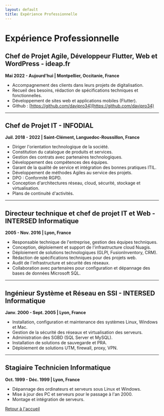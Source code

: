 ```yaml
---
layout: default
title: Expérience Professionnelle
---
```


# Expérience Professionnelle

## Chef de Projet Agile, Développeur Flutter, Web et WordPress - ideap.fr
**Mai 2022 - Aujourd'hui | Montpellier, Occitanie, France**
- Accompagnement des clients dans leurs projets de digitalisation.
- Recueil des besoins, rédaction de spécifications techniques et fonctionnelles.
- Développement de sites web et applications mobiles (Flutter).
- Github : [https://github.com/davipro34](https://github.com/davipro34)

---

## Chef de Projet IT - INFODIAL
**Juil. 2018 - 2022 | Saint-Clément, Languedoc-Roussillon, France**
- Diriger l'orientation technologique de la société.
- Constitution du catalogue de produits et services.
- Gestion des contrats avec partenaires technologiques.
- Développement des compétences des équipes.
- Garant de la qualité de service et intégration des bonnes pratiques ITIL.
- Développement de méthodes Agiles au service des projets.
- DPO : Conformité RGPD.
- Conception d'architectures réseau, cloud, sécurité, stockage et virtualisation.
- Plans de continuité d'activités.

---

## Directeur technique et chef de projet IT et Web - INTERSED Informatique
**2005 - Nov. 2016 | Lyon, France**
- Responsable technique de l'entreprise, gestion des équipes techniques.
- Conception, déploiement et support de l'infrastructure cloud Nuagis.
- Déploiement de solutions technologiques (GLPI, FusionInventory, CRM).
- Rédaction de spécifications techniques pour des projets web.
- Audit de l'infrastructure et sécurité des réseaux.
- Collaboration avec partenaires pour configuration et dépannage des bases de données Microsoft SQL.

---

## Ingénieur Système et Réseau en SSI - INTERSED Informatique
**Janv. 2000 - Sept. 2005 | Lyon, France**
- Installation, configuration et maintenance des systèmes Linux, Windows et Mac.
- Gestion de la sécurité des réseaux et virtualisation des serveurs.
- Administration des SGBD (SQL Server et MySQL).
- Installation de solutions de sauvegarde et PRA.
- Déploiement de solutions UTM, firewall, proxy, VPN.

---

## Stagiaire Technicien Informatique
**Oct. 1999 - Déc. 1999 | Lyon, France**
- Dépannage des ordinateurs et serveurs sous Linux et Windows.
- Mise à jour des PC et serveurs pour le passage à l'an 2000.
- Montage et intégration de serveurs.

[Retour à l'accueil](index.md)
